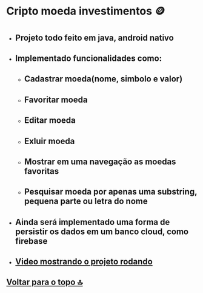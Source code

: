# Cripto moeda investimentos 🪙

- ##  Projeto todo feito em java, android nativo
- ## Implementado funcionalidades como:
  - ## Cadastrar moeda(nome, simbolo e valor)
  - ## Favoritar moeda
  - ## Editar moeda
  - ## Exluir moeda
  - ## Mostrar em uma navegação as moedas favoritas
  - ## Pesquisar moeda por apenas uma substring, pequena parte ou letra do nome

- ## Ainda será implementado uma forma de persistir os dados em um banco cloud, como firebase

- ## [Video mostrando o projeto rodando](https://ufcbr-my.sharepoint.com/personal/bruno_particular25_alu_ufc_br/_layouts/15/stream.aspx?id=%2Fpersonal%2Fbruno%5Fparticular25%5Falu%5Fufc%5Fbr%2FDocuments%2FMidias%2FV%C3%ADdeos%20programando%2FCripto%20%E2%80%93%20Feed%5Factivity%2Ejava%20%5BCripto%2Eapp%2Emain%5D%202022%2D11%2D09%2022%2D57%2D26%2Emp4&ga=1)

## [Voltar para o topo 🔝](#cripto-moeda-investimentos-)

